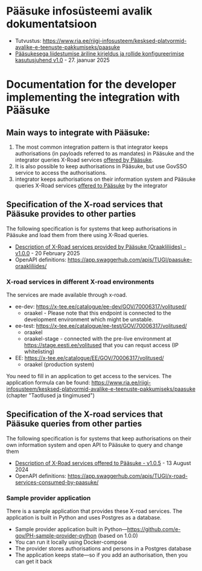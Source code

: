 # Pääsuke infosüsteemi avalik dokumentatsioon

* Tutvustus: https://www.ria.ee/riigi-infosusteem/kesksed-platvormid-avalike-e-teenuste-pakkumiseks/paasuke
* [Pääsukesega liidestumise äriline kirjeldus ja rollide konfigureerimise kasutusjuhend v1.0](spec/rollide_konfigureerimine_v010.pdf) - 27. jaanuar 2025

# Documentation for the developer implementing the integration with Pääsuke

## Main ways to integrate with Pääsuke:
1) The most common integration pattern is that integrator keeps authorisations (in payloads referred to as mandates) in Pääsuke and the integrator queries X-Road services [offered by Pääsuke](#specification-of-the-x-road-services-that-pääsuke-provides-to-other-parties).
2) It is also possible to keep authorisations in Pääsuke, but use GovSSO service to access the authorisations.
3) integrator keeps authorisations on their information system and Pääsuke queries X-Road services [offered to Pääsuke](#specification-of-the-x-road-services-that-pääsuke-queries-from-other-parties) by the integrator

## Specification of the X-road services that Pääsuke provides to other parties

The following specification is for systems that keep authorisations in Pääsuke and load them from there using X-Road queries.

* [Description of X-Road services provided by Pääsuke (Oraakliliides) - v1.0.0](spec/x-road_services_provided_by_paasuke.v1.0.0.pdf) - 20 February 2025
* OpenAPI definitions: https://app.swaggerhub.com/apis/TUGI/paasuke-oraakliliides/

### X-road services in different X-road environments

The services are made available through x-road.

* ee-dev: https://x-tee.ee/catalogue/ee-dev/GOV/70006317/volitused/
  * oraakel - Please note that this endpoint is connected to the development environment which might be unstable.
* ee-test: https://x-tee.ee/catalogue/ee-test/GOV/70006317/volitused/
  * oraakel
  * oraakel-stage - connected with the pre-live environment at https://stage.eesti.ee/volitused that you can requst access (IP whitelisting)
* EE: https://x-tee.ee/catalogue/EE/GOV/70006317/volitused/
  * oraakel (production system)

You need to fill in an application to get access to the services.
The application formula can be found:
https://www.ria.ee/riigi-infosusteem/kesksed-platvormid-avalike-e-teenuste-pakkumiseks/paasuke
(chapter "Taotlused ja tingimused")


## Specification of the X-road services that Pääsuke queries from other parties

The following specification is for systems that keep authorisations on their own information system and open API to Pääsuke to query and change them

* [Description of X-Road services offered to Pääsuke - v1.0.5](spec/Pääsuke-xroad-services-spec-v1.0.5.pdf) - 13 August 2024
* OpenAPI definitions: https://app.swaggerhub.com/apis/TUGI/x-road-services-consumed-by-paasuke/

### Sample provider application 

There is a sample application that provides these X-road services. The application is built in Python and uses Postgres as a database.

* Sample provider application built in Python—https://github.com/e-gov/PH-sample-provider-python (based on 1.0.0)
* You can run it locally using Docker-compose
* The provider stores authorisations and persons in a Postgres database
* The application keeps state—so if you add an authorisation, then you can get it back





